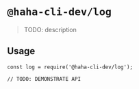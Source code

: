 # `@haha-cli-dev/log`

> TODO: description

## Usage

```
const log = require('@haha-cli-dev/log');

// TODO: DEMONSTRATE API
```
